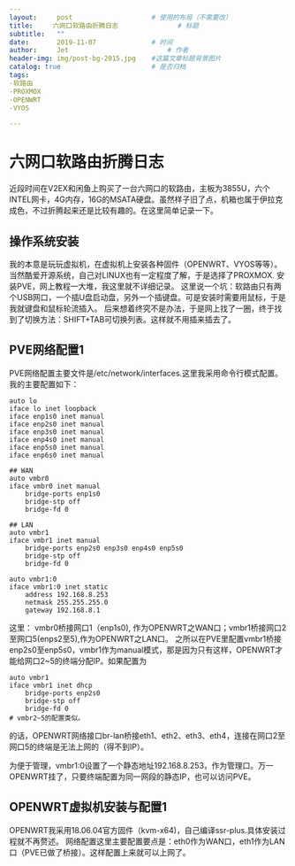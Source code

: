 ```yaml
---
layout:     post   				    # 使用的布局（不需要改）
title:     六网口软路由折腾日志 				# 标题 
subtitle:   ""
date:       2019-11-07 				# 时间
author:     Jet 						# 作者
header-img: img/post-bg-2015.jpg 	#这篇文章标题背景图片
catalog: true 						# 是否归档
tags: 
-软路由
-PROXMOX
-OPENWRT
-VYOS

---
```

# 六网口软路由折腾日志
近段时间在V2EX和闲鱼上购买了一台六网口的软路由，主板为3855U，六个INTEL网卡，4G内存，16G的MSATA硬盘。虽然样子旧了点，机箱也属于伊拉克成色，不过折腾起来还是比较有趣的。在这里简单记录一下。
## 操作系统安装
我的本意是玩玩虚拟机，在虚拟机上安装各种固件（OPENWRT、VYOS等等）。当然酷爱开源系统，自己对LINUX也有一定程度了解，于是选择了PROXMOX.
安装PVE，网上教程一大堆，我这里就不详细记录。
这里说一个坑：软路由只有两个USB网口，一个插U盘启动盘，另外一个插键盘。可是安装时需要用鼠标，于是我就键盘和鼠标轮流插入。
后来想着终究不是办法，于是网上找了一圈，终于找到了切换方法：SHIFT+TAB可切换列表。这样就不用插来插去了。
## PVE网络配置1
PVE网络配置主要文件是/etc/network/interfaces.这里我采用命令行模式配置。
我的主要配置如下：

```
auto lo
iface lo inet loopback
iface enp1s0 inet manual
iface enp2s0 inet manual
iface enp3s0 inet manual
iface enp4s0 inet manual
iface enp5s0 inet manual
iface enp6s0 inet manual

## WAN
auto vmbr0
iface vmbr0 inet manual
	bridge-ports enp1s0
	bridge-stp off
	bridge-fd 0

## LAN
auto vmbr1 
iface vmbr1 inet manual
	bridge-ports enp2s0 enp3s0 enp4s0 enp5s0 
	bridge-stp off
	bridge-fd 0

auto vmbr1:0
iface vmbr1:0 inet static
	address 192.168.8.253
	netmask 255.255.255.0
	gateway 192.168.8.1
```

这里：
vmbr0桥接网口1（enp1s0), 作为OPENWRT之WAN口；vmbr1桥接网口2至网口5(enps2至5),作为OPENWRT之LAN口。
之所以在PVE里配置vmbr1桥接enp2s0至enp5s0，vmbr1作为manual模式，那是因为只有这样，OPENWRT才能给网口2~5的终端分配IP。如果配置为
```
auto vmbr1 
iface vmbr1 inet dhcp
	bridge-ports enp2s0 
	bridge-stp off
	bridge-fd 0
# vmbr2~5的配置类似。
```
的话，OPENWRT网络接口br-lan桥接eth1、eth2、eth3、eth4，连接在网口2至网口5的终端是无法上网的（得不到IP）。

为便于管理，vmbr1:0设置了一个静态地址192.168.8.253，作为管理口。万一OPENWRT挂了，只要终端配置为同一网段的静态IP，也可以访问PVE。
## OPENWRT虚拟机安装与配置1
OPENWRT我采用18.06.04官方固件（kvm-x64)，自己编译ssr-plus.具体安装过程就不再赘述。
网络配置这里主要配置要点是：eth0作为WAN口，eth1作为LAN口（PVE已做了桥接）。这样配置上来就可以上网了。



